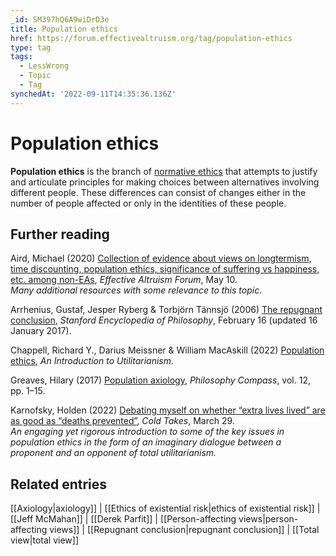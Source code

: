 ```yaml
---
_id: SM397hQ6A9wiDrD3e
title: Population ethics
href: https://forum.effectivealtruism.org/tag/population-ethics
type: tag
tags:
  - LessWrong
  - Topic
  - Tag
synchedAt: '2022-09-11T14:35:36.136Z'
---
```

# Population ethics

**Population ethics** is the branch of [normative ethics](/tag/normative-ethics) that attempts to justify and articulate principles for making choices between alternatives involving different people. These differences can consist of changes either in the number of people affected or only in the identities of these people.

Further reading
---------------

Aird, Michael (2020) [Collection of evidence about views on longtermism, time discounting, population ethics, significance of suffering vs happiness, etc. among non-EAs](https://forum.effectivealtruism.org/posts/EMKf4Gyee7BsY2RP8/michaela-s-shortform?commentId=GgW24uSGwTvwP7Hwr), *Effective Altruism Forum*, May 10.  
*Many additional resources with some relevance to this topic*.

Arrhenius, Gustaf, Jesper Ryberg & Torbjörn Tännsjö (2006) [The repugnant conclusion](https://plato.stanford.edu/entries/repugnant-conclusion/), *Stanford Encyclopedia of Philosophy*, February 16 (updated 16 January 2017).

Chappell, Richard Y., Darius Meissner & William MacAskill (2022) [Population ethics](https://www.utilitarianism.net/population-ethics), *An Introduction to Utilitarianism*.

Greaves, Hilary (2017) [Population axiology](http://doi.org/10.1111/phc3.12442), *Philosophy Compass*, vol. 12, pp. 1–15.

Karnofsky, Holden (2022) [Debating myself on whether “extra lives lived” are as good as “deaths prevented”](https://www.cold-takes.com/debating-myself-on-whether-extra-lives-lived-are-as-good-as-deaths-prevented/), *Cold Takes*, March 29.  
*An engaging yet rigorous introduction to some of the key issues in population ethics in the form of an imaginary dialogue between a proponent and an opponent of total utilitarianism.*

Related entries
---------------

[[Axiology|axiology]] | [[Ethics of existential risk|ethics of existential risk]] | [[Jeff McMahan]] | [[Derek Parfit]] | [[Person-affecting views|person-affecting views]] | [[Repugnant conclusion|repugnant conclusion]] | [[Total view|total view]]